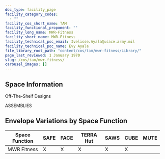 ```yaml
---
doc_type: facility_page
facility_category_codes:
  - ""
facility_cos_short_name: TAM
facility_functional_proponent: ""
facility_long_name: MWR-Fitness
facility_short_name: MWR-Fitness
facility_technical_poc_email: Ivelisse.Ayala@usace.army.mil
facility_technical_poc_name: Evy Ayala
file_library_root_path: "content/cos/tam/mwr-fitness/Library/"
page_last_reviewed: 1 January 1970
slug: /cos/tam/mwr-fitness/
carousel_images: []
---
```


## Space Information

Off-The-Shelf Designs

ASSEMBLIES

## Envelope Variations by Space Function

| Space Function | SAFE | FACE | TERRA Hut | SAWS | CUBE | MUTE |
| -------------- | ---- | ---- | --------- | ---- | ---- | ---- |
| MWR Fitness    | X    | X    | X         | X    | X    |      |

